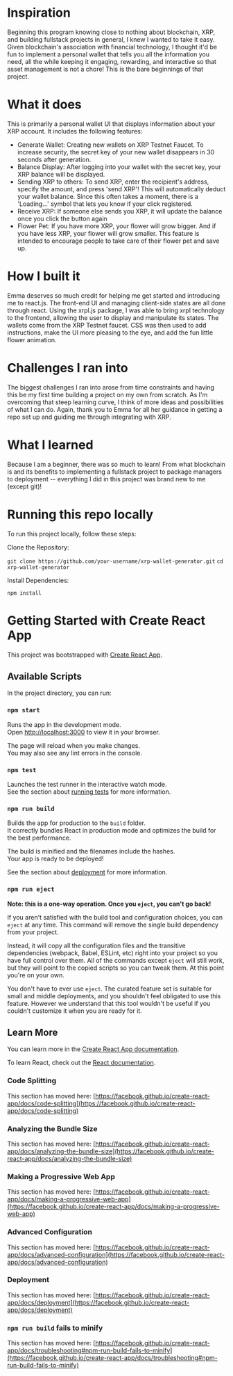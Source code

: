 # Inspiration
Beginning this program knowing close to nothing about blockchain, XRP, and building fullstack projects in general, I knew I wanted to take it easy. Given blockchain's association with financial technology, I thought it'd be fun to implement a personal wallet that tells you all the information you need, all the while keeping it engaging, rewarding, and interactive so that asset management is not a chore! This is the bare beginnings of that project.

# What it does
This is primarily a personal wallet UI that displays information about your XRP account. It includes the following features:
- Generate Wallet: Creating new wallets on XRP Testnet Faucet. To increase security, the secret key of your new wallet disappears in 30 seconds after generation. 
- Balance Display: After logging into your wallet with the secret key, your XRP balance will be displayed.
- Sending XRP to others: To send XRP, enter the recipient's address, specify the amount, and press 'send XRP'! This will automatically deduct your wallet balance. Since this often takes a moment, there is a 'Loading...' symbol that lets you know if your click registered. 
- Receive XRP: If someone else sends you XRP, it will update the balance once you click the button again
- Flower Pet: If you have more XRP, your flower will grow bigger. And if you have less XRP, your flower will grow smaller. This feature is intended to encourage people to take care of their flower pet and save up. 


# How I built it
Emma deserves so much credit for helping me get started and introducing me to react.js.
The front-end UI and managing client-side states are all done through react. Using the xrpl.js package, I was able to bring xrpl technology to the frontend, allowing the user to display and manipulate its states. The wallets come from the XRP Testnet faucet. CSS was then used to add instructions, make the UI more pleasing to the eye, and add the fun little flower animation. 
# Challenges I ran into
The biggest challenges I ran into arose from time constraints and having this be my first time building a project on my own from scratch. As I'm overcoming that steep learning curve, I think of more ideas and possibilities of what I can do. 
Again, thank you to Emma for all her guidance in getting a repo set up and guiding me through integrating with XRP. 
# What I learned
Because I am a beginner, there was so much to learn! From what blockchain is and its benefits to implementing a fullstack project to package managers to deployment -- everything I did in this project was brand new to me (except git)!

# Running this repo locally
To run this project locally, follow these steps:

Clone the Repository:

`git clone https://github.com/your-username/xrp-wallet-generator.git`
`cd xrp-wallet-generator`

Install Dependencies: 

`npm install`



# Getting Started with Create React App

This project was bootstrapped with [Create React App](https://github.com/facebook/create-react-app).

## Available Scripts

In the project directory, you can run:

### `npm start`

Runs the app in the development mode.\
Open [http://localhost:3000](http://localhost:3000) to view it in your browser.

The page will reload when you make changes.\
You may also see any lint errors in the console.

### `npm test`

Launches the test runner in the interactive watch mode.\
See the section about [running tests](https://facebook.github.io/create-react-app/docs/running-tests) for more information.

### `npm run build`

Builds the app for production to the `build` folder.\
It correctly bundles React in production mode and optimizes the build for the best performance.

The build is minified and the filenames include the hashes.\
Your app is ready to be deployed!

See the section about [deployment](https://facebook.github.io/create-react-app/docs/deployment) for more information.

### `npm run eject`

**Note: this is a one-way operation. Once you `eject`, you can't go back!**

If you aren't satisfied with the build tool and configuration choices, you can `eject` at any time. This command will remove the single build dependency from your project.

Instead, it will copy all the configuration files and the transitive dependencies (webpack, Babel, ESLint, etc) right into your project so you have full control over them. All of the commands except `eject` will still work, but they will point to the copied scripts so you can tweak them. At this point you're on your own.

You don't have to ever use `eject`. The curated feature set is suitable for small and middle deployments, and you shouldn't feel obligated to use this feature. However we understand that this tool wouldn't be useful if you couldn't customize it when you are ready for it.

## Learn More

You can learn more in the [Create React App documentation](https://facebook.github.io/create-react-app/docs/getting-started).

To learn React, check out the [React documentation](https://reactjs.org/).

### Code Splitting

This section has moved here: [https://facebook.github.io/create-react-app/docs/code-splitting](https://facebook.github.io/create-react-app/docs/code-splitting)

### Analyzing the Bundle Size

This section has moved here: [https://facebook.github.io/create-react-app/docs/analyzing-the-bundle-size](https://facebook.github.io/create-react-app/docs/analyzing-the-bundle-size)

### Making a Progressive Web App

This section has moved here: [https://facebook.github.io/create-react-app/docs/making-a-progressive-web-app](https://facebook.github.io/create-react-app/docs/making-a-progressive-web-app)

### Advanced Configuration

This section has moved here: [https://facebook.github.io/create-react-app/docs/advanced-configuration](https://facebook.github.io/create-react-app/docs/advanced-configuration)

### Deployment

This section has moved here: [https://facebook.github.io/create-react-app/docs/deployment](https://facebook.github.io/create-react-app/docs/deployment)

### `npm run build` fails to minify

This section has moved here: [https://facebook.github.io/create-react-app/docs/troubleshooting#npm-run-build-fails-to-minify](https://facebook.github.io/create-react-app/docs/troubleshooting#npm-run-build-fails-to-minify)

